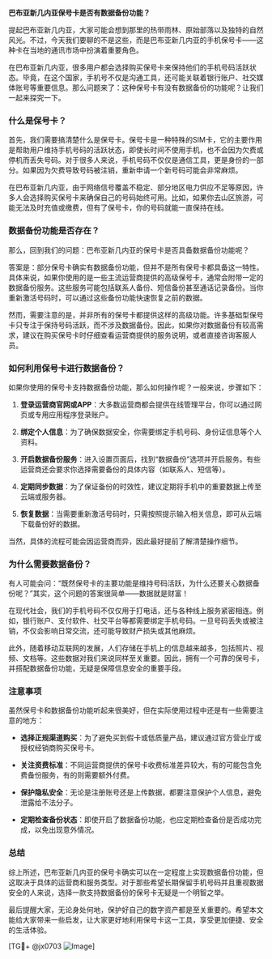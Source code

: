 **巴布亚新几内亚保号卡是否有数据备份功能？**

提起巴布亚新几内亚，大家可能会想到那里的热带雨林、原始部落以及独特的自然风光。不过，今天我们要聊的不是这些，而是巴布亚新几内亚的手机保号卡——这种卡在当地的通讯市场中扮演着重要角色。

在巴布亚新几内亚，很多用户都会选择购买保号卡来保持他们的手机号码活跃状态。毕竟，在这个国家，手机号不仅是沟通工具，还可能关联着银行账户、社交媒体账号等重要信息。那么问题来了：这种保号卡有没有数据备份的功能呢？让我们一起来探究一下。

### 什么是保号卡？

首先，我们需要搞清楚什么是保号卡。保号卡是一种特殊的SIM卡，它的主要作用是帮助用户维持手机号码的活跃状态，即使长时间不使用手机，也不会因为欠费或停机而丢失号码。对于很多人来说，手机号码不仅仅是通信工具，更是身份的一部分。如果因为欠费导致号码被注销，重新申请一个新号码可能会非常麻烦。

在巴布亚新几内亚，由于网络信号覆盖不稳定、部分地区电力供应不足等原因，许多人会选择购买保号卡来确保自己的号码始终可用。比如，如果你去山区旅游，可能无法及时充值或缴费，但有了保号卡，你的号码就能一直保持在线。

### 数据备份功能是否存在？

那么，回到我们的问题：巴布亚新几内亚的保号卡是否具备数据备份功能呢？

答案是：部分保号卡确实有数据备份功能，但并不是所有保号卡都具备这一特性。具体来说，如果你使用的是一些主流运营商提供的高级保号卡，通常会附带一定的数据备份服务。这些服务可能包括联系人备份、短信备份甚至通话记录备份。当你重新激活号码时，可以通过这些备份功能快速恢复之前的数据。

然而，需要注意的是，并非所有的保号卡都提供这样的高级功能。许多基础型保号卡只专注于保持号码活跃，而不涉及数据备份。因此，如果你对数据备份有较高需求，建议在购买保号卡时仔细查看运营商提供的服务说明，或者直接咨询客服人员。

### 如何利用保号卡进行数据备份？

如果你使用的保号卡支持数据备份功能，那么如何操作呢？一般来说，步骤如下：

1. **登录运营商官网或APP**：大多数运营商都会提供在线管理平台，你可以通过网页或专用应用程序登录账户。
   
2. **绑定个人信息**：为了确保数据安全，你需要绑定手机号码、身份证信息等个人资料。

3. **开启数据备份服务**：进入设置页面后，找到“数据备份”选项并开启服务。有些运营商还会要求你选择需要备份的具体内容（如联系人、短信等）。

4. **定期同步数据**：为了保证备份的时效性，建议定期将手机中的重要数据上传至云端或服务器。

5. **恢复数据**：当需要重新激活号码时，只需按照提示输入相关信息，即可从云端下载备份好的数据。

当然，具体的流程可能会因运营商而异，因此最好提前了解清楚操作细节。

### 为什么需要数据备份？

有人可能会问：“既然保号卡的主要功能是维持号码活跃，为什么还要关心数据备份呢？”其实，这个问题的答案很简单——数据就是财富！

在现代社会，我们的手机号码不仅仅用于打电话，还与各种线上服务紧密相连。例如，银行账户、支付软件、社交平台等都需要绑定手机号码。一旦号码丢失或被注销，不仅会影响日常交流，还可能导致财产损失或其他麻烦。

此外，随着移动互联网的发展，人们存储在手机上的信息越来越多，包括照片、视频、文档等。这些数据对我们来说同样至关重要。因此，拥有一个可靠的保号卡，并搭配数据备份功能，无疑是保障信息安全的重要手段。

### 注意事项

虽然保号卡和数据备份功能听起来很美好，但在实际使用过程中还是有一些需要注意的地方：

- **选择正规渠道购买**：为了避免买到假卡或低质量产品，建议通过官方营业厅或授权经销商购买保号卡。
  
- **关注资费标准**：不同运营商提供的保号卡收费标准差异较大，有的可能包含免费备份服务，有的则需要额外付费。

- **保护隐私安全**：无论是注册账号还是上传数据，都要注意保护个人信息，避免泄露给不法分子。

- **定期检查备份状态**：即使开启了数据备份功能，也应定期检查备份是否成功完成，以免出现意外情况。

### 总结

综上所述，巴布亚新几内亚的保号卡确实可以在一定程度上实现数据备份功能，但这取决于具体的运营商和服务类型。对于那些希望长期保留手机号码并且重视数据安全的人来说，选择一款支持数据备份的保号卡无疑是一个明智之举。

最后提醒大家，无论身处何地，保护好自己的数字资产都是至关重要的。希望本文能给大家带来一些启发，让大家更好地利用保号卡这一工具，享受更加便捷、安全的生活体验。

[TG💪+ @jx0703 ![Image](https://github.com/user-attachments/assets/dbca1d08-cadb-493c-b0ec-ad6f7a83f270)]